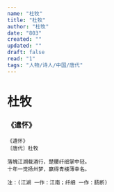 ```yaml
---
name: "杜牧"
title: "杜牧"
author: "杜牧"
date: "803"
created: ""
updated: ""
draft: false
read: "1"
tags: "人物/诗人/中国/唐代"
---
```


# 杜牧

### 《遣怀》

```
《遣怀》
〔唐代〕杜牧

落魄江湖载酒行，楚腰纤细掌中轻。
十年一觉扬州梦，赢得青楼薄幸名。

注：(江湖 一作：江南；纤细 一作：肠断)
```
